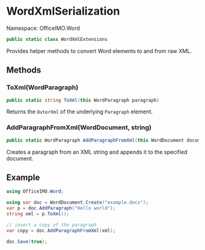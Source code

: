 # WordXmlSerialization

Namespace: OfficeIMO.Word

```csharp
public static class WordXmlExtensions
```

Provides helper methods to convert Word elements to and from raw XML.

## Methods

### **ToXml(WordParagraph)**

```csharp
public static string ToXml(this WordParagraph paragraph)
```

Returns the `OuterXml` of the underlying `Paragraph` element.

### **AddParagraphFromXml(WordDocument, string)**

```csharp
public static WordParagraph AddParagraphFromXml(this WordDocument document, string xml)
```

Creates a paragraph from an XML string and appends it to the specified document.

## Example

```csharp
using OfficeIMO.Word;

using var doc = WordDocument.Create("example.docx");
var p = doc.AddParagraph("Hello world");
string xml = p.ToXml();

// insert a copy of the paragraph
var copy = doc.AddParagraphFromXml(xml);

doc.Save(true);
```
